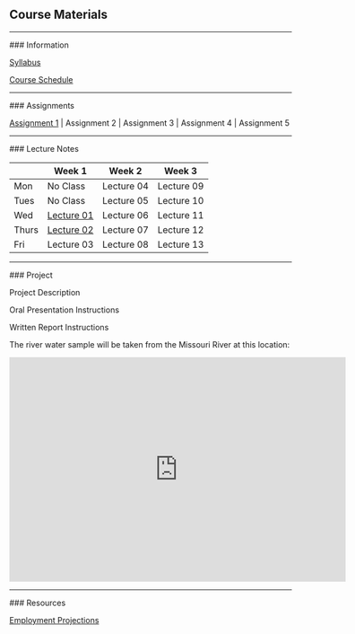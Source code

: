 ## Course Materials
<hr>
### Information

[Syllabus](/docs/Syllabus.pdf)

[Course Schedule](/docs/CourseSchedule.pdf)


<hr>
### Assignments

[Assignment 1](/docs/Assignment01.pdf) | Assignment 2 | Assignment 3 | Assignment 4 | Assignment 5


<hr>
### Lecture Notes

|      | Week 1                                   | Week 2                           | Week 3        |
|------|------------------------------------------|----------------------------------|---------------|
|Mon   | No Class                                 | Lecture 04                       | Lecture 09    |
|Tues  | No Class                                 | Lecture 05                       | Lecture 10    |
|Wed   | [Lecture 01](/lec/01-Intro.pdf)          | Lecture 06                       | Lecture 11    |
|Thurs | [Lecture 02](/lec/02-WaterOverview.pdf) | Lecture 07                       | Lecture 12    |
|Fri   | Lecture 03                               | Lecture 08                       | Lecture 13    |


<hr>
### Project

Project Description

Oral Presentation Instructions

Written Report Instructions

The river water sample will be taken from the Missouri River at this location:
<iframe src="https://www.google.com/maps/embed?pb=!1m18!1m12!1m3!1d24305.375723723115!2d-96.99882763233053!3d42.76701038485986!2m3!1f0!2f0!3f0!3m2!1i1024!2i768!4f13.1!3m3!1m2!1s0x0%3A0xc479235af54e1bf9!2sClay+County+Boat+Ramp%2C+Canoe+Takeout!5e1!3m2!1sen!2sus!4v1496106414767" width="600" height="400" frameborder="0" style="border:0" allowfullscreen></iframe>

<hr>
### Resources

[Employment Projections](/docs/EmploymentProjections.pdf)





